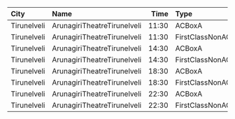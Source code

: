 | City        | Name                        |  Time | Type            | Price | Capacity | Booked |
| :---------- | :-------------------------- | ----: | :-------------- | ----: | -------: | -----: |
| Tirunelveli | ArunagiriTheatreTirunelveli | 11:30 | ACBoxA          |  130₹ |       35 |     16 |
| Tirunelveli | ArunagiriTheatreTirunelveli | 11:30 | FirstClassNonAC |  100₹ |      534 |    270 |
| Tirunelveli | ArunagiriTheatreTirunelveli | 14:30 | ACBoxA          |  130₹ |       35 |     16 |
| Tirunelveli | ArunagiriTheatreTirunelveli | 14:30 | FirstClassNonAC |  100₹ |      534 |    270 |
| Tirunelveli | ArunagiriTheatreTirunelveli | 18:30 | ACBoxA          |  130₹ |       35 |     16 |
| Tirunelveli | ArunagiriTheatreTirunelveli | 18:30 | FirstClassNonAC |  100₹ |      534 |    270 |
| Tirunelveli | ArunagiriTheatreTirunelveli | 22:30 | ACBoxA          |  130₹ |       35 |     16 |
| Tirunelveli | ArunagiriTheatreTirunelveli | 22:30 | FirstClassNonAC |  100₹ |      534 |    270 |